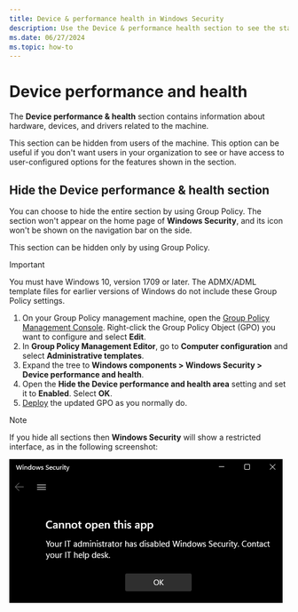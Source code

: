 ```yaml
---
title: Device & performance health in Windows Security
description: Use the Device & performance health section to see the status of the machine and note any storage, update, battery, driver, or hardware configuration issues
ms.date: 06/27/2024
ms.topic: how-to
---
```



# Device performance and health

The **Device performance & health** section contains information about hardware, devices, and drivers related to the machine.

This section can be hidden from users of the machine. This option can be useful if you don't want users in your organization to see or have access to user-configured options for the features shown in the section.

## Hide the Device performance & health section

You can choose to hide the entire section by using Group Policy. The section won't appear on the home page of **Windows Security**, and its icon won't be shown on the navigation bar on the side.

This section can be hidden only by using Group Policy.

> [!IMPORTANT]
> You must have Windows 10, version 1709 or later. The ADMX/ADML template files for earlier versions of Windows do not include these Group Policy settings.

1. On your Group Policy management machine, open the [Group Policy Management Console](/previous-versions/windows/it-pro/windows-server-2008-R2-and-2008/cc731212(v=ws.11)). Right-click the Group Policy Object (GPO) you want to configure and select **Edit**.
1. In **Group Policy Management Editor**, go to **Computer configuration** and select **Administrative templates**.
1. Expand the tree to **Windows components > Windows Security > Device performance and health**.
1. Open the **Hide the Device performance and health area** setting and set it to **Enabled**. Select **OK**.
1. [Deploy](/windows/win32/srvnodes/group-policy) the updated GPO as you normally do.

> [!NOTE]
> If you hide all sections then **Windows Security** will show a restricted interface, as in the following screenshot:
>
> ![Screenshot of the Windows Security with all sections hidden by Group Policy.](images/wdsc-all-hide.png)
